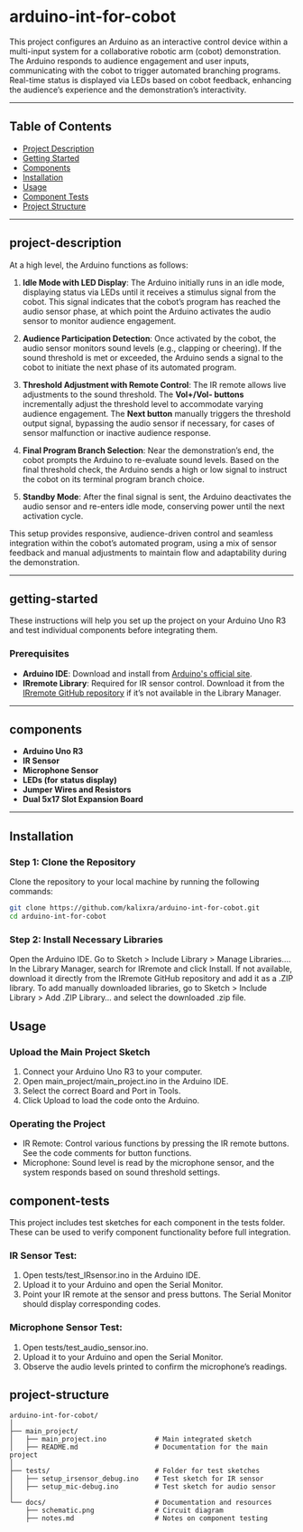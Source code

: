 # arduino-int-for-cobot

This project configures an Arduino as an interactive control device within a multi-input system for a collaborative robotic arm (cobot) demonstration. The Arduino responds to audience engagement and user inputs, communicating with the cobot to trigger automated branching programs. Real-time status is displayed via LEDs based on cobot feedback, enhancing the audience’s experience and the demonstration’s interactivity.

---

## Table of Contents
- [Project Description](#project-description)
- [Getting Started](#getting-started)
- [Components](#components)
- [Installation](#installation)
- [Usage](#usage)
- [Component Tests](#component-tests)
- [Project Structure](#project-structure)

---

## project-description

At a high level, the Arduino functions as follows:
1. **Idle Mode with LED Display**: The Arduino initially runs in an idle mode, displaying status via LEDs until it receives a stimulus signal from the cobot. This signal indicates that the cobot’s program has reached the audio sensor phase, at which point the Arduino activates the audio sensor to monitor audience engagement.

2. **Audience Participation Detection**: Once activated by the cobot, the audio sensor monitors sound levels (e.g., clapping or cheering). If the sound threshold is met or exceeded, the Arduino sends a signal to the cobot to initiate the next phase of its automated program.

3. **Threshold Adjustment with Remote Control**: The IR remote allows live adjustments to the sound threshold. The **Vol+/Vol- buttons** incrementally adjust the threshold level to accommodate varying audience engagement. The **Next button** manually triggers the threshold output signal, bypassing the audio sensor if necessary, for cases of sensor malfunction or inactive audience response.

4. **Final Program Branch Selection**: Near the demonstration’s end, the cobot prompts the Arduino to re-evaluate sound levels. Based on the final threshold check, the Arduino sends a high or low signal to instruct the cobot on its terminal program branch choice.

5. **Standby Mode**: After the final signal is sent, the Arduino deactivates the audio sensor and re-enters idle mode, conserving power until the next activation cycle.

This setup provides responsive, audience-driven control and seamless integration within the cobot’s automated program, using a mix of sensor feedback and manual adjustments to maintain flow and adaptability during the demonstration.

---

## getting-started
These instructions will help you set up the project on your Arduino Uno R3 and test individual components before integrating them.

### Prerequisites
- **Arduino IDE**: Download and install from [Arduino's official site](https://www.arduino.cc/en/software).
- **IRremote Library**: Required for IR sensor control. Download it from the [IRremote GitHub repository](https://github.com/Arduino-IRremote/Arduino-IRremote) if it’s not available in the Library Manager.

---

## components
- **Arduino Uno R3**
- **IR Sensor**
- **Microphone Sensor**
- **LEDs (for status display)**
- **Jumper Wires and Resistors**
- **Dual 5x17 Slot Expansion Board**

---

## Installation

### Step 1: Clone the Repository
Clone the repository to your local machine by running the following commands:

```bash
git clone https://github.com/kalixra/arduino-int-for-cobot.git
cd arduino-int-for-cobot
```

### Step 2: Install Necessary Libraries

  Open the Arduino IDE.
  Go to Sketch > Include Library > Manage Libraries….
  In the Library Manager, search for IRremote and click Install. If not available, download it directly from the IRremote GitHub repository and add it as a .ZIP library.
  To add manually downloaded libraries, go to Sketch > Include Library > Add .ZIP Library… and select the downloaded .zip file.
	
## Usage

### Upload the Main Project Sketch

1. Connect your Arduino Uno R3 to your computer.
2. Open main_project/main_project.ino in the Arduino IDE.
3. Select the correct Board and Port in Tools.
4. Click Upload to load the code onto the Arduino.

### Operating the Project

   - IR Remote: Control various functions by pressing the IR remote buttons. See the code comments for button functions.
   - Microphone: Sound level is read by the microphone sensor, and the system responds based on sound threshold settings.
	
## component-tests

This project includes test sketches for each component in the tests folder. These can be used to verify component functionality before full integration.

### IR Sensor Test:
1. Open tests/test_IRsensor.ino in the Arduino IDE.
2. Upload it to your Arduino and open the Serial Monitor.
3. Point your IR remote at the sensor and press buttons. The Serial Monitor should display corresponding codes.

### Microphone Sensor Test:
1. Open tests/test_audio_sensor.ino.
2. Upload it to your Arduino and open the Serial Monitor.
3. Observe the audio levels printed to confirm the microphone’s readings.

## project-structure
```
arduino-int-for-cobot/
│
├── main_project/
│   ├── main_project.ino            # Main integrated sketch
│   ├── README.md                   # Documentation for the main project
│
├── tests/                          # Folder for test sketches
│   ├── setup_irsensor_debug.ino    # Test sketch for IR sensor
│   ├── setup_mic-debug.ino 	    # Test sketch for audio sensor
│
└── docs/                           # Documentation and resources
    ├── schematic.png               # Circuit diagram
    ├── notes.md                    # Notes on component testing
```
